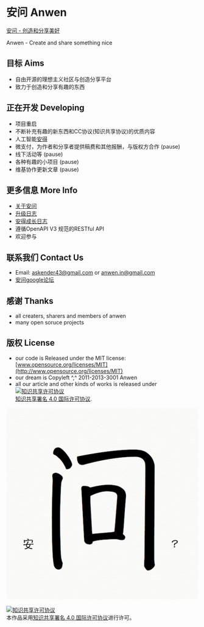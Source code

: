 安问 Anwen
========

[安问 - 创造和分享美好](http://anwensf.com/)

Anwen - Create and share something nice

## 目标 Aims
- 自由开源的理想主义社区与创造分享平台
- 致力于创造和分享有趣的东西

## 正在开发 Developing
- 项目重启
- 不断补充有趣的新东西和CC协议(知识共享协议)的优质内容
- 人工智能[安得](http://ande.anwensf.com/)
- 微支付，为作者和分享者提供稿费和其他报酬，与版权方合作 (pause)
- 线下活动等 (pause)
- 各种有趣的小项目 (pause)
- 维基协作更新文章 (pause)

## 更多信息 More Info
- [关于安问](http://anwensf.com/about)
- [升级日志](http://anwensf.com/changelog )
- [安得成长日志](http://anwensf.com/ande-growup-log)
- 遵循OpenAPI V3 规范的RESTful API
- 欢迎参与

## 联系我们 Contact Us
- Email: askender43@gmail.com or anwen.in@gmail.com
- [安问google论坛](https://groups.google.com/d/forum/our-anwen)

## 感谢 Thanks
- all creaters, sharers and members of anwen
- many open soruce projects

## 版权 License
* our code is Released under the MIT license:
  [www.opensource.org/licenses/MIT](http://www.opensource.org/licenses/MIT)
* our dream is Copyleft ^,^ 2011-2013-3001 Anwen
* all our article and other kinds of works is released under <a rel="license" href="http://creativecommons.org/licenses/by/4.0/"><img alt="知识共享许可协议" style="border-width:0" src="https://i.creativecommons.org/l/by/4.0/88x31.png" /></a><br /> <a rel="license" href="http://creativecommons.org/licenses/by/4.0/">知识共享署名 4.0 国际许可协议</a>.

![](anwen.jpg)

<a rel="license" href="http://creativecommons.org/licenses/by/4.0/"><img alt="知识共享许可协议" style="border-width:0" src="https://i.creativecommons.org/l/by/4.0/88x31.png" /></a><br />本作品采用<a rel="license" href="http://creativecommons.org/licenses/by/4.0/">知识共享署名 4.0 国际许可协议</a>进行许可。
